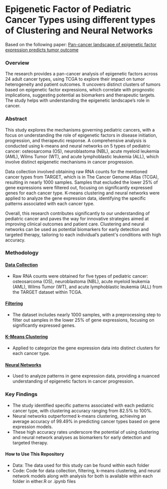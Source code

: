 # Epigenetic Factor of Pediatric Cancer Types using different types of Clustering and Neural Networks

Based on the following paper: [Pan-cancer landscape of epigenetic factor expression predicts tumor outcome](https://www.nature.com/articles/s42003-023-05459-w#data-availability)

### Overview
The research provides a pan-cancer analysis of epigenetic factors across 24 adult cancer types, using TCGA to explore their impact on tumor heterogeneity and patient outcomes. 
It uncovers distinct clusters of tumors based on epigenetic factor expressions, which correlate with prognostic implications, suggesting potential as biomarkers and therapeutic targets. 
The study helps with understanding the epigenetic landscape’s role in cancer.

### Abstract
This study explores the mechanisms governing pediatric cancers, with a focus on understanding the role of epigenetic factors in disease initiation, progression, and therapeutic response. A comprehensive analysis is conducted using k-means and neural networks on 5 types of pediatric cancer: osteosarcoma (OS), neuroblastoma (NBL), acute myeloid leukemia (AML), Wilms Tumor (WT), and acute lymphoblastic leukemia (ALL), which involve distinct epigenetic mechanisms in cancer progression. 

Data collection involved obtaining raw RNA counts for the mentioned cancer types from TARGET,  which is in The Cancer Genome Atlas (TCGA), resulting in nearly 1000 samples. Samples that excluded the lower 25% of gene expressions were filtered out, focusing on significantly expressed genes for each cancer type. K-means clustering and neural networks were applied to analyze the gene expression data, identifying the specific patterns associated with each cancer type. 

Overall, this research contributes significantly to our understanding of pediatric cancer and paves the way for innovative strategies aimed at improving clinical outcomes and patient care. Clustering and neural networks can be used as potential biomarkers for early detection and targeted therapy, tailoring to each individual’s patient's conditions with high accuracy.


### Methodology
#### [Data Collection](https://github.com/rghosh1353/cancer_epifactors/tree/main/01_data_collection)
* Raw RNA counts were obtained for five types of pediatric cancer: osteosarcoma (OS), neuroblastoma (NBL), acute myeloid leukemia (AML), Wilms Tumor (WT), and acute lymphoblastic leukemia (ALL) from the TARGET dataset within TCGA.
#### [Filtering](https://github.com/rghosh1353/cancer_epifactors/tree/main/02_filtering)
* The dataset includes nearly 1000 samples, with a preprocessing step to filter out samples in the lower 25% of gene expressions, focusing on significantly expressed genes.
#### [K-Means Clustering](https://github.com/rghosh1353/cancer_epifactors/tree/main/03_K-means_clustering)
* Applied to categorize the gene expression data into distinct clusters for each cancer type.
#### [Neural Networks](https://github.com/rghosh1353/cancer_epifactors/tree/main/neural_network)
* Used to analyze patterns in gene expression data, providing a nuanced understanding of epigenetic factors in cancer progression.

### Key Findings
* The study identified specific patterns associated with each pediatric cancer type, with clustering accuracy ranging from 82.5% to 100%.
* Neural networks outperformed k-means clustering, achieving an average accuracy of 99.49% in predicting cancer types based on gene expression models.
* These high accuracy rates underscore the potential of using clustering and neural network analyses as biomarkers for early detection and targeted therapy.

#### How to Use This Repository
* Data: The data used for this study can be found within each folder
* Code: Code for data collection, filtering, k-means clustering, and neural network models along with analysis for both is available within each folder in either.R or .ipynb files
